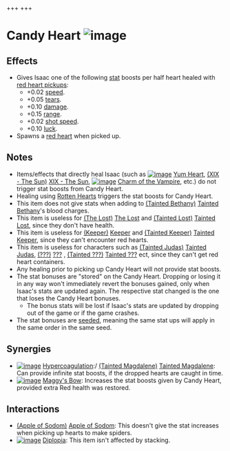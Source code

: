 +++
+++

 # Candy Heart ![image](/image/Candy_Heart.png) 


Effects
---------


* Gives Isaac one of the following [stat](/wiki/Attributes "Attributes") boosts per half heart healed with [red heart pickups](/wiki/Hearts "Hearts"):
	+ +0.02 [speed](/wiki/Speed "Speed").
	+ +0.05 [tears](/wiki/Tears "Tears").
	+ +0.10 [damage](/wiki/Damage "Damage").
	+ +0.15 [range](/wiki/Range "Range").
	+ +0.02 [shot speed](/wiki/Shot_speed "Shot speed").
	+ +0.10 [luck](/wiki/Luck "Luck").
* Spawns a [red heart](/wiki/Red_heart "Red heart") when picked up.


Notes
-------


* Items/effects that directly heal Isaac (such as [![image](/image/Yum_Heart.png)](/wiki/Yum_Heart "Yum Heart") [Yum Heart](/wiki/Yum_Heart "Yum Heart"), [(XIX - The Sun)](/wiki/Cards_and_Runes "XIX - The Sun") [XIX - The Sun](/wiki/Cards_and_Runes "Cards and Runes"), [![image](/image/Charm_of_the_Vampire.png)](/wiki/Charm_of_the_Vampire "Charm of the Vampire") [Charm of the Vampire](/wiki/Charm_of_the_Vampire "Charm of the Vampire"), etc.) do not trigger stat boosts from Candy Heart.
* Healing using [Rotten Hearts](/wiki/Rotten_Heart "Rotten Heart") triggers the stat boosts for Candy Heart.
* This item does not give stats when adding to  [(Tainted Bethany)](/wiki/Tainted_Bethany "Tainted Bethany") [Tainted Bethany](/wiki/Tainted_Bethany "Tainted Bethany")'s blood charges.
* This item is useless for  [(The Lost)](/wiki/The_Lost "The Lost") [The Lost](/wiki/The_Lost "The Lost") and  [(Tainted Lost)](/wiki/Tainted_Lost "Tainted Lost") [Tainted Lost](/wiki/Tainted_Lost "Tainted Lost"), since they don't have health.
* This item is useless for  [(Keeper)](/wiki/Keeper "Keeper") [Keeper](/wiki/Keeper "Keeper") and  [(Tainted Keeper)](/wiki/Tainted_Keeper "Tainted Keeper") [Tainted Keeper](/wiki/Tainted_Keeper "Tainted Keeper"), since they can't encounter red hearts.
* This item is useless for characters such as [(Tainted Judas)](/wiki/Tainted_Judas "Tainted Judas") [Tainted Judas](/wiki/Tainted_Judas "Tainted Judas"),  [(???)](/wiki/%3F%3F%3F_(Character) "???") [???](/wiki/%3F%3F%3F_(Character) "??? (Character)") ,  [(Tainted ???)](/wiki/Tainted_%3F%3F%3F "Tainted ???") [Tainted ???](/wiki/Tainted_%3F%3F%3F "Tainted ???") ect, since they can't get red heart containers.
* Any healing prior to picking up Candy Heart will not provide stat boosts.
* The stat bonuses are "stored" on the Candy Heart. Dropping or losing it in any way won't immediately revert the bonuses gained, only when Isaac's stats are updated again. The respective stat changed is the one that loses the Candy Heart bonuses.
	+ The bonus stats will be lost if Isaac's stats are updated by dropping out of the game or if the game crashes.
* The stat bonuses are [seeded](/wiki/Seed "Seed"), meaning the same stat ups will apply in the same order in the same seed.


Synergies
-----------


* [![image](/image/Hypercoagulation.png)](/wiki/Hypercoagulation "Hypercoagulation") [Hypercoagulation](/wiki/Hypercoagulation "Hypercoagulation"):/ [(Tainted Magdalene)](/wiki/Tainted_Magdalene "Tainted Magdalene") [Tainted Magdalene](/wiki/Tainted_Magdalene "Tainted Magdalene"): Can provide infinite stat boosts, if the dropped hearts are caught in time.
* [![image](/image/Maggy%27s_Bow.png)](/wiki/Maggy%27s_Bow "Maggy's Bow") [Maggy's Bow](/wiki/Maggy%27s_Bow "Maggy's Bow"): Increases the stat boosts given by Candy Heart, provided extra Red health was restored.


Interactions
--------------


* [(Apple of Sodom)](/wiki/Apple_of_Sodom "Apple of Sodom") [Apple of Sodom](/wiki/Apple_of_Sodom "Apple of Sodom"): This doesn't give the stat increases when picking up hearts to make spiders.
* [![image](/image/Diplopia.png)](/wiki/Diplopia "Diplopia") [Diplopia](/wiki/Diplopia "Diplopia"): This item isn't affected by stacking.


